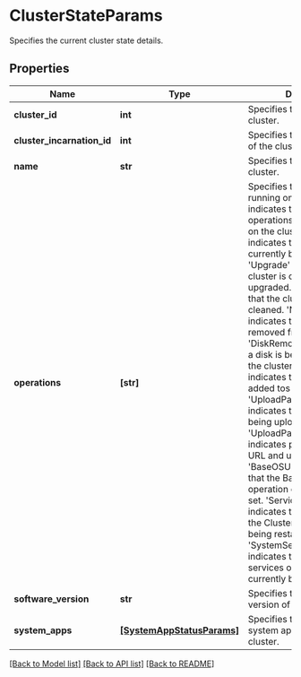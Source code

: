 # ClusterStateParams

Specifies the current cluster state details.

## Properties
Name | Type | Description | Notes
------------ | ------------- | ------------- | -------------
**cluster_id** | **int** | Specifies the id of the cluster. | [optional] 
**cluster_incarnation_id** | **int** | Specifies the incarnation id of the cluster. | [optional] 
**name** | **str** | Specifies the name of the cluster. | [optional] 
**operations** | **[str]** | Specifies the operations running on the cluster. &#39;None&#39; indicates that there are no operations currently running on the cluster. &#39;Destroy&#39; indicates that the cluster is currently being destroyed. &#39;Upgrade&#39; indicates that the cluster is currently being upgraded. &#39;Clean&#39; indicates that the cluster is being cleaned. &#39;NodeRemoval&#39; indicates that a node is being removed from the cluster. &#39;DiskRemoval&#39; indicates that a disk is being removed from the cluster. &#39;DiskAddition&#39; indicates that a disk is being added tos the cluster. &#39;UploadPackageByUrl&#39; indicates that a package is being uploaded using a URL. &#39;UploadPackageAndUpgrade&#39; indicates package upload by URL and upgrade operation. &#39;BaseOSUpgrade&#39; indicates that the BaseOSUpgrade operation on the cluster is set. &#39;ServiceRestart&#39; indicates that the services on the Cluster are currently being restarted. &#39;SystemServiceRestart&#39; indicates that system services on the Cluster are currently being restarted. | [optional] 
**software_version** | **str** | Specifies the software version of the cluster. | [optional] 
**system_apps** | [**[SystemAppStatusParams]**](SystemAppStatusParams.md) | Specifies the details of each system app state on the cluster. | [optional] 

[[Back to Model list]](../README.md#documentation-for-models) [[Back to API list]](../README.md#documentation-for-api-endpoints) [[Back to README]](../README.md)


